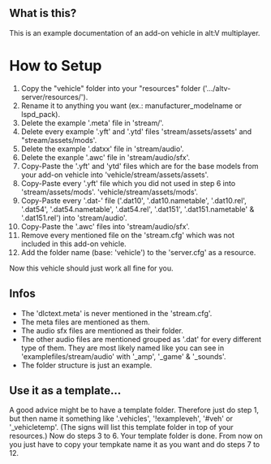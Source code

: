 ## What is this?
This is an example documentation of an add-on vehicle in alt:V multiplayer.

# How to Setup
1. Copy the "vehicle" folder into your "resources" folder ('.../altv-server/resources/'). 
2. Rename it to anything you want (ex.: manufacturer_modelname or lspd_pack).
3. Delete the example '.meta' file in 'stream/'.
4. Delete every example '.yft' and '.ytd' files 'stream/assets/assets' and "stream/assets/mods'.
5. Delete the example '.datxx' file in 'stream/audio'.
6. Delete the exanple '.awc' file in 'stream/audio/sfx'.
7. Copy-Paste the '.yft' and 'ytd' files which are for the base models from your add-on vehicle into 'vehicle/stream/assets/assets'.
8. Copy-Paste every '.yft' file which you did not used in step 6 into 'stream/assets/mods'.
'vehicle/stream/assets/mods'.
9. Copy-Paste every '.dat-' file ('.dat10', '.dat10.nametable', '.dat10.rel', '.dat54', '.dat54.nametable', '.dat54.rel', '.dat151', '.dat151.nametable' & '.dat151.rel') into 'stream/audio'.
10. Copy-Paste the '.awc' files into 'stream/audio/sfx'.
11. Remove every mentioned file on the 'stream.cfg' which was not included in this add-on vehicle.
12. Add the folder name (base: 'vehicle') to the 'server.cfg' as a resource.

Now this vehicle should just work all fine for you.

## Infos
- The 'dlctext.meta' is never mentioned in the 'stream.cfg'.
- The meta files are mentioned as them.
- The audio sfx files are mentioned as their folder.
- The other audio files are mentioned grouped as '.dat' for every different type of them. They are most likely named like you can see in 'examplefiles/stream/audio' with '_amp', '_game' & '_sounds'.
- The folder structure is just an example.

## Use it as a template...
A good advice might be to have a template folder. Therefore just do step 1, but then name it something like '.vehicles', '!exampleveh', '#veh' or '_vehicletemp'. (The signs will list this template folder in top of your resources.) Now do steps 3 to 6. Your template folder is done. From now on you just have to copy your tempkate name it as you want and do steps 7 to 12.
